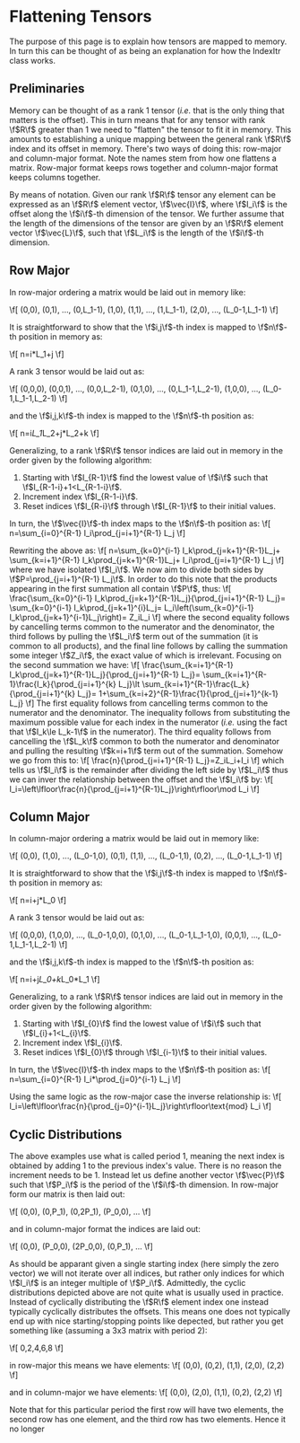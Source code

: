 Flattening Tensors
==================

The purpose of this page is to explain how tensors are mapped to memory.  In
turn this can be thought of as being an explanation for how the IndexItr class
works.

Preliminaries
-------------

Memory can be thought of as a rank 1 tensor (*i.e.* that is the only thing that
matters is the offset).  This in turn means that for any tensor with rank
\f$R\f$ greater than 1 we need to "flatten" the tensor to fit it in memory.
This amounts to establishing a unique mapping between the general rank \f$R\f$
index and its offset in memory.  There's two ways of doing this: row-major and
column-major format.  Note the names stem from how one flattens a matrix.
Row-major format keeps rows together and column-major format keeps columns
together.

By means of notation.  Given our rank \f$R\f$ tensor any element can be
expressed as an \f$R\f$ element vector, \f$\vec{I}\f$, where \f$I_i\f$ is the
offset along the \f$i\f$-th dimension of the tensor.  We further assume that
the length of the dimensions of the tensor are given by an \f$R\f$ element
vector \f$\vec{L}\f$, such that \f$L_i\f$ is the length of the \f$i\f$-th
dimension.

Row Major
---------

In row-major ordering a matrix would be laid out in memory like:

\f[
(0,0), (0,1), ..., (0,L_1-1), (1,0), (1,1), ..., (1,L_1-1), (2,0), ...,
(L_0-1,L_1-1)
\f]

It is straightforward to show that the \f$i,j\f$-th index is mapped to
\f$n\f$-th position in memory as:

\f[
n=i*L_1+j
\f]

A rank 3 tensor would be laid out as:

\f[
(0,0,0), (0,0,1), ..., (0,0,L_2-1), (0,1,0), ..., (0,L_1-1,L_2-1), (1,0,0), ...,
(L_0-1,L_1-1,L_2-1)
\f]

and the \f$i,j,k\f$-th index is mapped to the \f$n\f$-th position as:

\f[
n=i*L_1*L_2+j*L_2+k
\f]

Generalizing, to a rank \f$R\f$ tensor indices are laid out in memory in the
order given by the following algorithm:

1. Starting with \f$I_{R-1}\f$ find the lowest value of \f$i\f$ such that
   \f$I_{R-1-i}+1<L_{R-1-i}\f$.
2. Increment index \f$I_{R-1-i}\f$.
3. Reset indices \f$I_{R-i}\f$ through \f$I_{R-1}\f$ to their initial values.

In turn, the \f$\vec{I}\f$-th index maps to the \f$n\f$-th position as:
\f[
n=\sum_{i=0}^{R-1} I_i\prod_{j=i+1}^{R-1} L_j
\f]

Rewriting the above as:
\f[
n=\sum_{k=0}^{i-1} I_k\prod_{j=k+1}^{R-1}L_j+
  \sum_{k=i+1}^{R-1} I_k\prod_{j=k+1}^{R-1}L_j+
   I_i\prod_{j=i+1}^{R-1} L_j
\f]
where we have isolated \f$I_i\f$. We now aim to divide both sides by
\f$P=\prod_{j=i+1}^{R-1} L_j\f$.  In order to do this note that the products
appearing in the first summation all contain \f$P\f$, thus:
\f[
\frac{\sum_{k=0}^{i-1} I_k\prod_{j=k+1}^{R-1}L_j}{\prod_{j=i+1}^{R-1} L_j}=
      \sum_{k=0}^{i-1} I_k\prod_{j=k+1}^{i}L_j=
      L_i\left(\sum_{k=0}^{i-1} I_k\prod_{j=k+1}^{i-1}L_j\right)=
      Z_iL_i
\f]
where the second equality follows by cancelling terms common to the numerator
and the denominator, the third follows by pulling the \f$L_i\f$ term out of the
summation (it is common to all products), and the final line follows by calling
the summation some integer \f$Z_i\f$, the exact value of which is irrelevant.
Focusing on the second summation we have:
\f[
\frac{\sum_{k=i+1}^{R-1} I_k\prod_{j=k+1}^{R-1}L_j}{\prod_{j=i+1}^{R-1} L_j}=
\sum_{k=i+1}^{R-1}\frac{I_k}{\prod_{j=i+1}^{k} L_j}\lt
\sum_{k=i+1}^{R-1}\frac{L_k}{\prod_{j=i+1}^{k} L_j}=
1+\sum_{k=i+2}^{R-1}\frac{1}{\prod_{j=i+1}^{k-1} L_j}
\f]
The first equality follows from cancelling terms common to the numerator and the
denominator.  The inequality follows from substituting the maximum possible
value for each index in the numerator (*i.e.* using the fact that
\f$I_k\le L_k-1\f$ in the numerator).  The third equality follows from
cancelling the \f$L_k\f$ common to both the numerator and denominator and
pulling the resulting \f$k=i+1\f$ term out of the summation.  Somehow we go
from this to:
\f[
\frac{n}{\prod_{j=i+1}^{R-1} L_j}=Z_iL_i+I_i
\f]
which tells us \f$I_i\f$ is the remainder after dividing the left side by
\f$L_i\f$ thus we can inver the relationship between the offset and the
\f$I_i\f$ by:
\f[
I_i=\left\lfloor\frac{n}{\prod_{j=i+1}^{R-1}L_j}\right\rfloor\mod L_i
\f]



Column Major
------------

In column-major ordering a matrix would be laid out in memory like:

\f[
(0,0), (1,0), ..., (L_0-1,0), (0,1), (1,1), ..., (L_0-1,1), (0,2), ...,
(L_0-1,L_1-1)
\f]

It is straightforward to show that the \f$i,j\f$-th index is mapped to
\f$n\f$-th position in memory as:

\f[
n=i+j*L_0
\f]

A rank 3 tensor would be laid out as:

\f[
(0,0,0), (1,0,0), ..., (L_0-1,0,0), (0,1,0), ..., (L_0-1,L_1-1,0), (0,0,1), ...,
(L_0-1,L_1-1,L_2-1)
\f]

and the \f$i,j,k\f$-th index is mapped to the \f$n\f$-th position as:

\f[
n=i+j*L_0+k*L_0*L_1
\f]

Generalizing, to a rank \f$R\f$ tensor indices are laid out in memory in the
order given by the following algorithm:

1. Starting with \f$I_{0}\f$ find the lowest value of \f$i\f$ such that
   \f$I_{i}+1<L_{i}\f$.
2. Increment index \f$I_{i}\f$.
3. Reset indices \f$I_{0}\f$ through \f$I_{i-1}\f$ to their initial values.

In turn, the \f$\vec{I}\f$-th index maps to the \f$n\f$-th position as:
\f[
n=\sum_{i=0}^{R-1} I_i*\prod_{j=0}^{i-1} L_j
\f]

Using the same logic as the row-major case the inverse relationship is:
\f[
I_i=\left\lfloor\frac{n}{\prod_{j=0}^{i-1}L_j}\right\rfloor\text{mod} L_i
\f]

Cyclic Distributions
--------------------

The above examples use what is called period 1, meaning the next index is
obtained by adding 1 to the previous index's value.  There is no reason the
increment needs to be 1.  Instead let us define another vector \f$\vec{P}\f$
such that \f$P_i\f$ is the period of the \f$i\f$-th dimension.  In row-major
form our matrix is then laid out:

\f[
(0,0), (0,P_1), (0,2P_1), (P_0,0), ...
\f]

and in column-major format the indices are laid out:


\f[
(0,0), (P_0,0), (2P_0,0), (0,P_1), ...
\f]

As should be apparant given a single starting index (here simply the zero
vector) we will not iterate over all indices, but rather only indices for
which \f$I_i\f$ is an integer multiple of \f$P_i\f$.  Admittedly, the cyclic
distributions depicted above are not quite what is usually used in practice.
Instead of cyclically distributing the \f$R\f$ element index one instead
typically cyclically distributes the offsets.  This means one does not typically
end up with nice starting/stopping points like depected, but rather you get
something like (assuming a 3x3 matrix with period 2):

\f[
0,2,4,6,8
\f]

in row-major this means we have elements:
\f[
(0,0), (0,2), (1,1), (2,0), (2,2)
\f]

and in column-major we have elements:
\f[
(0,0), (2,0), (1,1), (0,2), (2,2)
\f]

Note that for this particular period the first row will have two elements, the
second row has one element, and the third row has two elements.  Hence it no
longer

